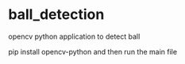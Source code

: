 # ball_detection
opencv python application to detect ball


pip install opencv-python and then run the main file
